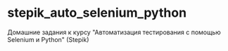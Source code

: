 # stepik_auto_selenium_python
Домашние задания к курсу "Автоматизация тестирования с помощью Selenium и Python" (Stepik)
